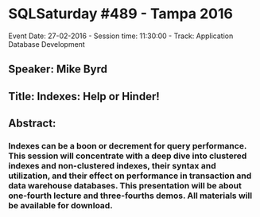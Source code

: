 # SQLSaturday #489 - Tampa 2016
Event Date: 27-02-2016 - Session time: 11:30:00 - Track: Application  Database Development
## Speaker: Mike Byrd
## Title: Indexes:  Help or Hinder!
## Abstract:
### Indexes can be a boon or decrement for query performance.  This session will concentrate with a deep dive into clustered indexes and non-clustered indexes, their syntax and utilization, and their effect on performance in transaction and data warehouse databases.  This presentation will be about one-fourth lecture and three-fourths demos.  All materials will be available for download.
